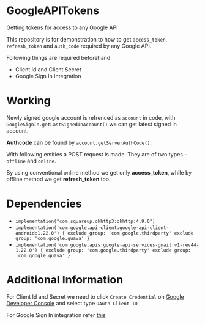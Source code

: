 # GoogleAPITokens
Getting tokens for access to any Google API

This repository is for demonstration to how to get `access_token`, `refresh_token` and `auth_code` required by any Google API.

Following things are required beforehand

- Client Id and Client Secret
- Google Sign In Integration

# Working

Newly signed google account is refrenced as `account` in code, with `GoogleSignIn.getLastSignedInAccount()` we can get latest signed in account.

**Authcode** can be found by `account.getServerAuthCode()`.

With following entities a POST request is made. They are of two types - `offline` and `online`. 

By using conventional online method we get only **access_token**, while by offline method we get **refresh_token** too.

# Dependencies
 - `implementation("com.squareup.okhttp3:okhttp:4.9.0")`
 - `implementation('com.google.api-client:google-api-client-android:1.22.0') {
        exclude group: 'com.google.thirdparty'
        exclude group: 'com.google.guava'
    }`
 - `implementation('com.google.apis:google-api-services-gmail:v1-rev44-1.22.0') {
        exclude group: 'com.google.thirdparty'
        exclude group: 'com.google.guava'
    }`

# Additional Information
For Client Id and Secret we need to click `Create Credential` on [Google Developer Console](https://console.developers.google.com/apis/credentials) and select type `OAuth Client ID`

For Google Sign In integration refer [this](https://developers.google.com/identity/sign-in/android/start-integrating)
